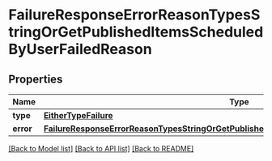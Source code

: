# FailureResponseErrorReasonTypesStringOrGetPublishedItemsScheduledByUserFailedReason

## Properties
Name | Type | Description | Notes
------------ | ------------- | ------------- | -------------
**type** | [**EitherTypeFailure**](EitherTypeFailure.md) |  | 
**error** | [**FailureResponseErrorReasonTypesStringOrGetPublishedItemsScheduledByUserFailedReasonError**](FailureResponseErrorReasonTypesStringOrGetPublishedItemsScheduledByUserFailedReasonError.md) |  | 

[[Back to Model list]](../README.md#documentation-for-models) [[Back to API list]](../README.md#documentation-for-api-endpoints) [[Back to README]](../README.md)


